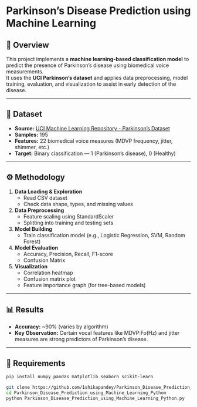 # Parkinson’s Disease Prediction using Machine Learning

## 📌 Overview
This project implements a **machine learning-based classification model** to predict the presence of Parkinson’s disease using biomedical voice measurements.  
It uses the **UCI Parkinson’s dataset** and applies data preprocessing, model training, evaluation, and visualization to assist in early detection of the disease.

---

## 📂 Dataset
- **Source:** [UCI Machine Learning Repository - Parkinson’s Dataset](https://archive.ics.uci.edu/ml/datasets/parkinsons)
- **Samples:** 195
- **Features:** 22 biomedical voice measures (MDVP frequency, jitter, shimmer, etc.)
- **Target:** Binary classification — 1 (Parkinson’s disease), 0 (Healthy)

---

## ⚙️ Methodology
1. **Data Loading & Exploration**
   - Read CSV dataset
   - Check data shape, types, and missing values
2. **Data Preprocessing**
   - Feature scaling using StandardScaler
   - Splitting into training and testing sets
3. **Model Building**
   - Train classification model (e.g., Logistic Regression, SVM, Random Forest)
4. **Model Evaluation**
   - Accuracy, Precision, Recall, F1-score
   - Confusion Matrix
5. **Visualization**
   - Correlation heatmap
   - Confusion matrix plot
   - Feature importance graph (for tree-based models)

---

## 📊 Results
- **Accuracy:** ~90% (varies by algorithm)
- **Key Observation:** Certain vocal features like MDVP:Fo(Hz) and jitter measures are strong predictors of Parkinson’s disease.

---

## 📌 Requirements
```bash
pip install numpy pandas matplotlib seaborn scikit-learn

git clone https://github.com/1shikapandey/Parkinson_Disease_Prediction_using_Machine_Learning_Python.git
cd Parkinson_Disease_Prediction_using_Machine_Learning_Python
python Parkinson_Disease_Prediction_using_Machine_Learning_Python.py
